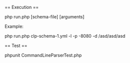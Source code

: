 == Execution ==

php run.php [schema-file] [arguments]

Example:

php run.php clp-schema-1.yml -l -p -8080 -d /asd/asd/asd

== Test ==

phpunit CommandLineParserTest.php
